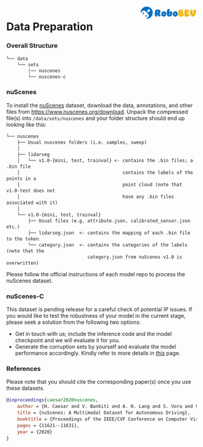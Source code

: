 <img src="../docs/figs/logo2.png" align="right" width="30%">

# Data Preparation

### Overall Structure

```
└── data 
    └── sets
        │── nuscenes
        └── nuscenes-c        
```

### nuScenes

To install the [nuScenes](https://www.nuscenes.org/nuscenes) dataset, download the data, annotations, and other files from https://www.nuscenes.org/download. Unpack the compressed file(s) into `/data/sets/nuscenes` and your folder structure should end up looking like this:

```
└── nuscenes  
    ├── Usual nuscenes folders (i.e. samples, sweep)
    │
    ├── lidarseg
    │   └── v1.0-{mini, test, trainval} <- contains the .bin files; a .bin file 
    │                                      contains the labels of the points in a 
    │                                      point cloud (note that v1.0-test does not 
    │                                      have any .bin files associated with it)
    │
    └── v1.0-{mini, test, trainval}
        ├── Usual files (e.g. attribute.json, calibrated_sensor.json etc.)
        ├── lidarseg.json  <- contains the mapping of each .bin file to the token   
        └── category.json  <- contains the categories of the labels (note that the 
                              category.json from nuScenes v1.0 is overwritten)
```

Please follow the official instructions of each model repo to process the nuScenes dataset. 

### nuScenes-C

This dataset is pending release for a careful check of potential IP issues. If you would like to test the robustness of your model in the current stage, please seek a solution from the following two options:
- Get in touch with us; include the inference code and the model checkpoint and we will evaluate it for you.
- Generate the corruption sets by yourself and evaluate the model performance accordingly. Kindly refer to more details in [this](https://github.com/Daniel-xsy/RoboBEV/blob/master/docs/CREATE.md) page.


### References

Please note that you should cite the corresponding paper(s) once you use these datasets.

```bibtex
@inproceedings{caesar2020nuscenes,
    author = {H. Caesar and V. Bankiti and A. H. Lang and S. Vora and V. E. Liong and Q. Xu and A. Krishnan and Y. Pan and G. Baldan and O. Beijbom},
    title = {nuScenes: A Multimodal Dataset for Autonomous Driving},
    booktitle = {Proceedings of the IEEE/CVF Conference on Computer Vision and Pattern Recognition},
    pages = {11621--11631},
    year = {2020}
}
```

